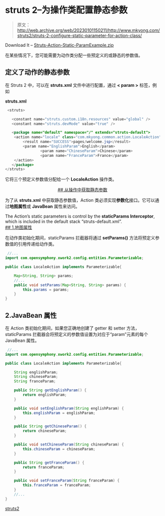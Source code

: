 # struts 2–为操作类配置静态参数

> 原文：<http://web.archive.org/web/20230101150211/http://www.mkyong.com/struts2/struts-2-configure-static-parameter-for-action-class/>

Download It – [Struts-Action-Static-ParamExample.zip](http://web.archive.org/web/20190601041554/http://www.mkyong.com/wp-content/uploads/2010/06/Struts-Action-Static-ParamExample.zip)

在某些情况下，您可能需要为动作类分配一些预定义的或静态的参数值。

## 定义了动作的静态参数

在 Struts 2 中，可以在 **struts.xml** 文件中进行配置，通过 **< param >** 标签，例如

**struts.xml**

```java
 <struts>

   <constant name="struts.custom.i18n.resources" value="global" />
   <constant name="struts.devMode" value="true" />

   <package name="default" namespace="/" extends="struts-default">
	<action name="locale" class="com.mkyong.common.action.LocaleAction">
		<result name="SUCCESS">pages/welcome.jsp</result>
		<param name="EnglishParam">English</param>
    	        <param name="ChineseParam">Chinese</param>
     	        <param name="FranceParam">France</param>
	</action>
   </package>	
</struts> 
```

它将三个预定义参数值分配给一个 **LocaleAction** 操作类。

 <ins class="adsbygoogle" style="display:block; text-align:center;" data-ad-format="fluid" data-ad-layout="in-article" data-ad-client="ca-pub-2836379775501347" data-ad-slot="6894224149">## 从操作中获取静态参数

为了从 **struts.xml** 中获取静态参数值，Action 类必须实现**参数化**接口。它可以通过**地图属性**或 **JavaBean** 属性来访问。

The Action’s static parameters is control by the **staticParams Interceptor**, which is included in the default stack “struts-default.xml”. <ins class="adsbygoogle" style="display:block" data-ad-client="ca-pub-2836379775501347" data-ad-slot="8821506761" data-ad-format="auto" data-ad-region="mkyongregion">## 1.地图属性

在动作类初始化期间，staticParams 拦截器将通过 **setParams()** 方法将预定义参数值的引用传递给动作类。

```java
 //...
import com.opensymphony.xwork2.config.entities.Parameterizable;

public class LocaleAction implements Parameterizable{

	Map<String, String> params;
	//...
	public void setParams(Map<String, String> params) {
		this.params = params;
	}
} 
```

## 2.JavaBean 属性

在 Action 类初始化期间，如果您正确地创建了 getter 和 setter 方法，staticParams 拦截器会将预定义的参数值设置为对应于“param”元素的每个 JavaBean 属性。

```java
 //...
import com.opensymphony.xwork2.config.entities.Parameterizable;

public class LocaleAction implements Parameterizable{

	String englishParam;
	String chineseParam;
	String franceParam;

	public String getEnglishParam() {
		return englishParam;
	}

	public void setEnglishParam(String englishParam) {
		this.englishParam = englishParam;
	}

	public String getChineseParam() {
		return chineseParam;
	}

	public void setChineseParam(String chineseParam) {
		this.chineseParam = chineseParam;
	}

	public String getFranceParam() {
		return franceParam;
	}

	public void setFranceParam(String franceParam) {
		this.franceParam = franceParam;
	}
    //...
} 
```

[struts2](http://web.archive.org/web/20190601041554/https://www.mkyong.com/tag/struts2/)







